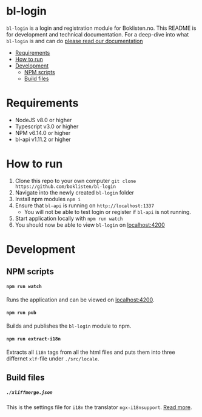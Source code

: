 # bl-login

`bl-login` is a login and registration module for Boklisten.no. This README is
for development and technical documentation. For a deep-dive into what
`bl-login` is and can do [please read our
documentation](https://github.com/boklisten/bl-doc/blob/master/bl-login#summary)

-   [Requirements](#requirements)
-   [How to run](#how-to-run)
-   [Development](#development)
    -   [NPM scripts](#npm-scripts)
    -   [Build files](#build-files)

# Requirements

-   NodeJS v8.0 or higher
-   Typescript v3.0 or higher
-   NPM v6.14.0 or higher
-   bl-api v1.11.2 or higher

# How to run

1. Clone this repo to your own computer `git clone https://github.com/boklisten/bl-login`
2. Navigate into the newly created `bl-login` folder
3. Install npm modules `npm i`
4. Ensure that `bl-api` is running on `http://localhost:1337`
    - You will not be able to test login or register if `bl-api` is not running.
5. Start application locally with `npm run watch`
6. You should now be able to view `bl-login` on [localhost:4200](http://localhost:4200/#/auth/menu)

# Development

## NPM scripts

#### `npm run watch`

Runs the application and can be viewed on [localhost:4200](http://localhost:4200).

#### `npm run pub`

Builds and publishes the `bl-login` module to npm.

#### `npm run extract-i18n`

Extracts all `i18n` tags from all the html files and puts them into three
differnet `xlf`-file under `./src/locale`.

## Build files

##### `./xliffmerge.json`

This is the settings file for `i18n` the translator `ngx-i18nsupport`. [Read
more](https://www.npmjs.com/package/ngx-i18nsupport).
